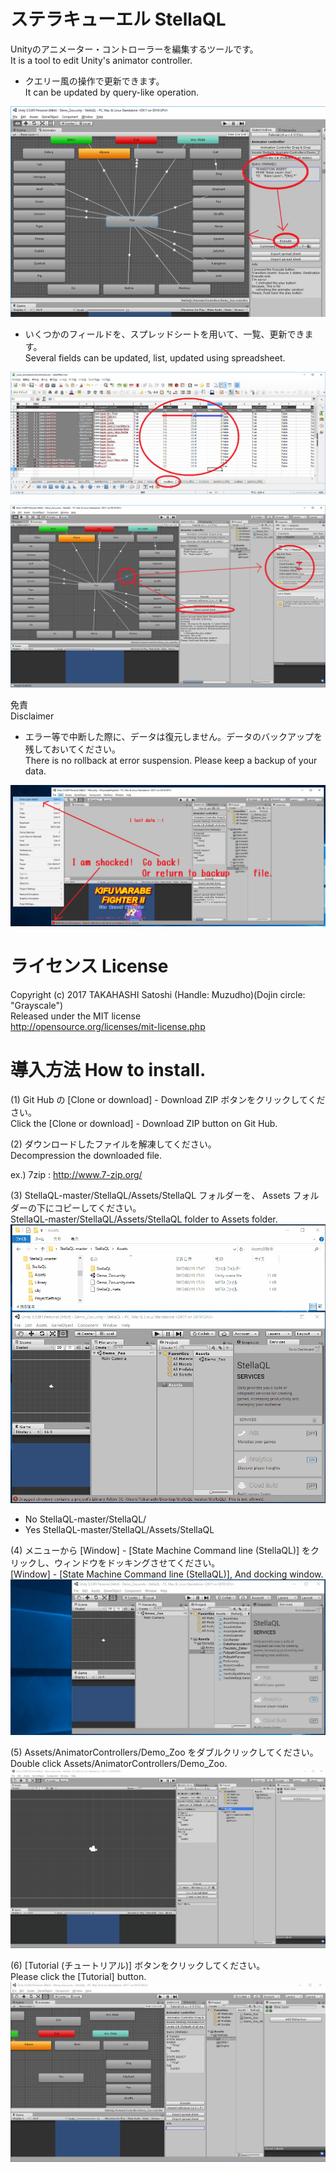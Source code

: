 ﻿# ステラキューエル StellaQL
Unityのアニメーター・コントローラーを編集するツールです。  
It is a tool to edit Unity's animator controller.  

- クエリー風の操作で更新できます。  
It can be updated by query-like operation.  

![Animation.gif](https://github.com/muzudho/StellaQL/blob/master/img/2017-02/201702160552a8b.png?raw=true)  

- いくつかのフィールドを、スプレッドシートを用いて、一覧、更新できます。  
Several fields can be updated, list, updated using spreadsheet.  

![Animation.gif](https://github.com/muzudho/StellaQL/blob/master/img/2017-02/201702160552a9b.png?raw=true)  

![Animation.gif](https://github.com/muzudho/StellaQL/blob/master/img/2017-02/201702160552a10b.png?raw=true)  

免責  
Disclaimer  

- エラー等で中断した際に、データは復元しません。データのバックアップを残しておいてください。  
There is no rollback at error suspension. Please keep a backup of your data.  

![Animation.gif](https://github.com/muzudho/StellaQL/blob/master/img/2017-02/201702110107a41b.png?raw=true)  

# ライセンス License
Copyright (c) 2017 TAKAHASHI Satoshi (Handle: Muzudho)(Dojin circle: "Grayscale")  
Released under the MIT license  
http://opensource.org/licenses/mit-license.php  

# 導入方法 How to install.
(1) Git Hub の [Clone or download] - Download ZIP ボタンをクリックしてください。  
Click the [Clone or download] - Download ZIP button on Git Hub.  

(2) ダウンロードしたファイルを解凍してください。  
Decompression the downloaded file.   

ex.) 7zip : http://www.7-zip.org/  

(3) StellaQL-master/StellaQL/Assets/StellaQL フォルダーを、 Assets フォルダーの下にコピーしてください。  
StellaQL-master/StellaQL/Assets/StellaQL folder to Assets folder.  
![Animation.gif](https://github.com/muzudho/StellaQL/blob/master/img/2017-02/201702151752gif81.gif?raw=true)  

- No  StellaQL-master/StellaQL/
- Yes StellaQL-master/StellaQL/Assets/StellaQL

(4) メニューから [Window] - [State Machine Command line (StellaQL)] をクリックし、ウィンドウをドッキングさせてください。  
[Window] - [State Machine Command line (StellaQL)], And docking window.  
![Animation.gif](https://github.com/muzudho/StellaQL/blob/master/img/2017-02/201702151752gif82.gif?raw=true)  
                                     

(5) Assets/AnimatorControllers/Demo_Zoo をダブルクリックしてください。  
Double click Assets/AnimatorControllers/Demo_Zoo.  
![Animation.gif](https://github.com/muzudho/StellaQL/blob/master/img/2017-02/201702160428gif83.gif?raw=true)  

(6) [Tutorial (チュートリアル)] ボタンをクリックしてください。  
Please click the [Tutorial] button.  
![Animation.gif](https://github.com/muzudho/StellaQL/blob/master/img/2017-02/201702160428gif84.gif?raw=true)  











